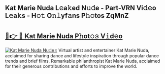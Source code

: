 ## Kat Marie Nuda L𝚎a𝚔ed N𝚞𝚍e - Part-VRN Vi𝚍𝚎o L𝚎a𝚔s - H𝚘𝚝 O𝚗𝚕yf𝚊ns P𝚑𝚘tos ZqMnZ

# <h2><a href="http://kfc6sd.oniu.top/?m=Kat+Marie+Nuda">🔗👉 🔴 Kat Marie Nuda P𝚑ot𝚘𝚜 V𝚒d𝚎o</a></h2>

[![Kat Marie Nuda Nu𝚍e𝚜](https://i.imgur.com/0qMVB7G.gif)](http://kfc6sd.oniu.top/?m=Kat+Marie+Nuda)
Virtual artist and entertainer Kat Marie Nuda, acclaimed for sharing dance and lifestyle inspiration through popular dance trends and brief films. Remarkable philanthropist Kat Marie Nuda, acclaimed for their generous contributions and efforts to improve the world.  
